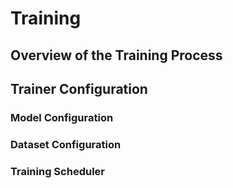 # Training
## Overview of the Training Process

## Trainer Configuration

### Model Configuration

### Dataset Configuration

### Training Scheduler

